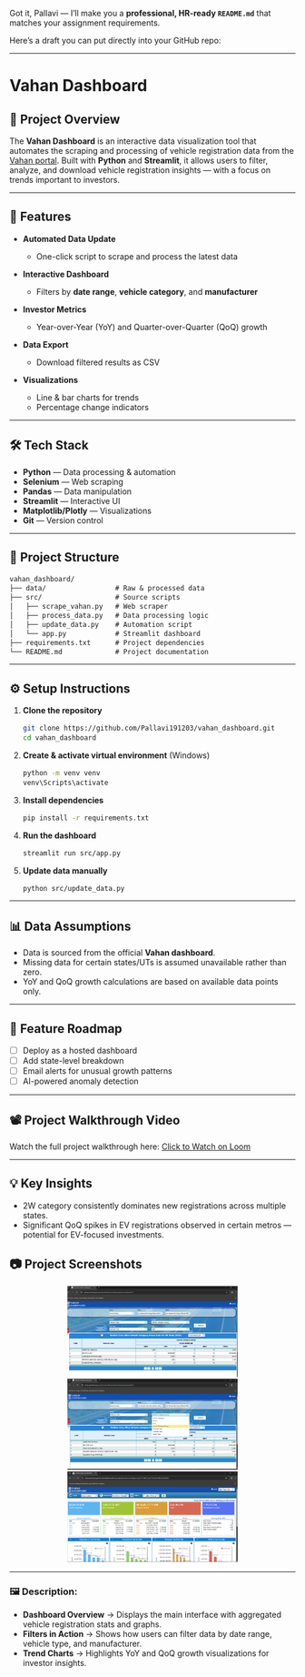 Got it, Pallavi — I’ll make you a **professional, HR-ready `README.md`** that matches your assignment requirements.

Here’s a draft you can put directly into your GitHub repo:

---

# Vahan Dashboard

## 📌 Project Overview

The **Vahan Dashboard** is an interactive data visualization tool that automates the scraping and processing of vehicle registration data from the [Vahan portal](https://vahan.parivahan.gov.in/).
Built with **Python** and **Streamlit**, it allows users to filter, analyze, and download vehicle registration insights — with a focus on trends important to investors.

---

## 🚀 Features

* **Automated Data Update**

  * One-click script to scrape and process the latest data
* **Interactive Dashboard**

  * Filters by **date range**, **vehicle category**, and **manufacturer**
* **Investor Metrics**

  * Year-over-Year (YoY) and Quarter-over-Quarter (QoQ) growth
* **Data Export**

  * Download filtered results as CSV
* **Visualizations**

  * Line & bar charts for trends
  * Percentage change indicators

---

## 🛠️ Tech Stack

* **Python** — Data processing & automation
* **Selenium** — Web scraping
* **Pandas** — Data manipulation
* **Streamlit** — Interactive UI
* **Matplotlib/Plotly** — Visualizations
* **Git** — Version control

---

## 📂 Project Structure

```
vahan_dashboard/
├── data/                 # Raw & processed data
├── src/                  # Source scripts
│   ├── scrape_vahan.py   # Web scraper
│   ├── process_data.py   # Data processing logic
│   ├── update_data.py    # Automation script
│   └── app.py            # Streamlit dashboard
├── requirements.txt      # Project dependencies
└── README.md             # Project documentation
```

---

## ⚙️ Setup Instructions

1. **Clone the repository**

   ```bash
   git clone https://github.com/Pallavi191203/vahan_dashboard.git
   cd vahan_dashboard
   ```

2. **Create & activate virtual environment** (Windows)

   ```bash
   python -m venv venv
   venv\Scripts\activate
   ```

3. **Install dependencies**

   ```bash
   pip install -r requirements.txt
   ```

4. **Run the dashboard**

   ```bash
   streamlit run src/app.py
   ```

5. **Update data manually**

   ```bash
   python src/update_data.py
   ```

---

## 📊 Data Assumptions

* Data is sourced from the official **Vahan dashboard**.
* Missing data for certain states/UTs is assumed unavailable rather than zero.
* YoY and QoQ growth calculations are based on available data points only.

---

## 📅 Feature Roadmap

* [ ] Deploy as a hosted dashboard
* [ ] Add state-level breakdown
* [ ] Email alerts for unusual growth patterns
* [ ] AI-powered anomaly detection

---

## 📽️ Project Walkthrough Video

Watch the full project walkthrough here: [Click to Watch on Loom](https://www.loom.com/share/60a6b5cf96734e7697f55c65e2e0d8f6?sid=b5d566dc-bf48-4470-8ba2-e5399c872bc1)

---

## 💡 Key Insights

* 2W category consistently dominates new registrations across multiple states.
* Significant QoQ spikes in EV registrations observed in certain metros — potential for EV-focused investments.
## 📷 Project Screenshots

<p align="center">
  <img src="screenshots/dashboard.png" alt="Dashboard Overview" width="300"/>
  <img src="screenshots/filters.png" alt="Filters in Action" width="300"/>
  <img src="screenshots/charts.png" alt="Trend Charts" width="300"/>
</p>

---

### 🖼 Description:
- **Dashboard Overview** → Displays the main interface with aggregated vehicle registration stats and graphs.  
- **Filters in Action** → Shows how users can filter data by date range, vehicle type, and manufacturer.  
- **Trend Charts** → Highlights YoY and QoQ growth visualizations for investor insights.
